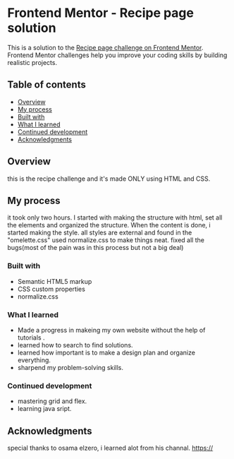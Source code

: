 # Frontend Mentor - Recipe page solution

This is a solution to the [Recipe page challenge on Frontend Mentor](https://www.frontendmentor.io/challenges/recipe-page-KiTsR8QQKm). Frontend Mentor challenges help you improve your coding skills by building realistic projects. 

## Table of contents

- [Overview](#overview)
- [My process](#my-process)
- [Built with](#built-with)
- [What I learned](#what-i-learned)
- [Continued development](#continued-development)
- [Acknowledgments](#acknowledgments)

## Overview
this is the recipe challenge and it's made ONLY using HTML and CSS.


## My process
it took only two hours.
I started with making the structure with html, set all the elements and organized the structure.
When the content is done, i started making the style.
all styles are external and found in the "omelette.css"
used normalize.css to make things neat.
fixed all the bugs(most of the pain was in this process but not a big deal)

### Built with

- Semantic HTML5 markup
- CSS custom properties
- normalize.css


### What I learned
- Made a progress in makeing my own website without the help of tutorials .
- learned how to search to find solutions.
- learned how important is to make a design plan and organize everything.
- sharpend my problem-solving skills.

### Continued development
- mastering grid and flex.
- learning java sript.



## Acknowledgments

special thanks to osama elzero, i learned alot from his channal.
[https://](http://www.youtube.com/@ElzeroWebSchool)
